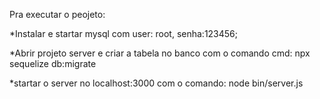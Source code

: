 Pra executar o peojeto:

*Instalar e startar mysql com user: root, senha:123456;

*Abrir projeto server e criar a tabela no banco com o comando cmd:
npx sequelize db:migrate

*startar o server no localhost:3000 com o comando:
node bin/server.js